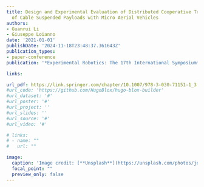 ```yaml
---
title: Design and Experimental Evaluation of Distributed Cooperative Transportation
  of Cable Suspended Payloads with Micro Aerial Vehicles
authors:
- Guanrui Li
- Giuseppe Loianno
date: '2021-01-01'
publishDate: '2024-11-18T23:48:37.361643Z'
publication_types:
- paper-conference
publication: '*Experimental Robotics: The 17th International Symposium*'

links:

url_pdf: https://link.springer.com/chapter/10.1007/978-3-030-71151-1_3
#url_code: 'https://github.com/HugoBlox/hugo-blox-builder'
#url_dataset: '#'
#url_poster: '#'
#url_project: ''
#url_slides: ''
#url_source: '#'
#url_video: '#'

# links:
# - name: ""
#   url: ""

image:
  caption: 'Image credit: [**Unsplash**](https://unsplash.com/photos/jdD8gXaTZsc)'
  focal_point: ""
  preview_only: false
---
```

